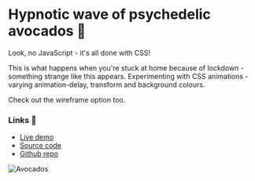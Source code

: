 # Hypnotic wave of psychedelic avocados 🥑

Look, no JavaScript - it's all done with CSS!

This is what happens when you're stuck at home because of lockdown - something strange like this appears. Experimenting with CSS animations - varying animation-delay, transform and background colours. 

Check out the wireframe option too.

### Links 🔗

+ [Live demo](https://css-hypnotic-wave-of-psychedelic-avocados.rolandjlevy.repl.co/)
+ [Source code](https://repl.it/@RolandJLevy/css-hypnotic-wave-of-psychedelic-avocados)
+ [Github repo](https://github.com/rolandjlevy/css-hypnotic-wave-of-psychedelic-avocados)

![Avocados](https://raw.githubusercontent.com/rolandjlevy/css-hypnotic-wave-of-psychedelic-avocados/master/images/avocados.png)